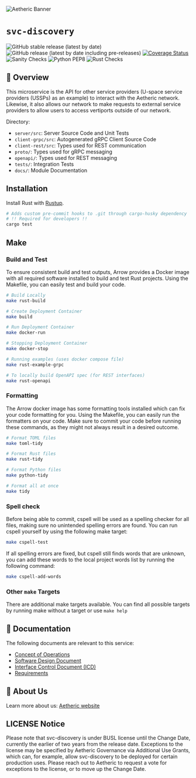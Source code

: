 ![Aetheric Banner](https://github.com/aetheric-oss/.github/raw/main/assets/readme-banner.png)

# `svc-discovery`

![GitHub stable release (latest by date)](https://img.shields.io/github/v/release/aetheric-oss/svc-discovery?sort=semver&color=green) ![GitHub release (latest by date including pre-releases)](https://img.shields.io/github/v/release/aetheric-oss/svc-discovery?include_prereleases) [![Coverage Status](https://coveralls.io/repos/github/aetheric-oss/svc-discovery/badge.svg?branch=develop)](https://coveralls.io/github/aetheric-oss/svc-discovery)
![Sanity Checks](https://github.com/aetheric-oss/svc-discovery/actions/workflows/sanity_checks.yml/badge.svg?branch=develop) ![Python PEP8](https://github.com/aetheric-oss/svc-discovery/actions/workflows/python_ci.yml/badge.svg?branch=develop) ![Rust Checks](https://github.com/aetheric-oss/svc-discovery/actions/workflows/rust_ci.yml/badge.svg?branch=develop)

## :telescope: Overview

This microservice is the API for other service providers (U-space service providers (USSPs) as an example) to interact with the Aetheric network. Likewise, it also allows our network to make requests to external service providers to allow users to access vertiports outside of our network.

Directory:
- `server/src`: Server Source Code and Unit Tests
- `client-grpc/src`: Autogenerated gRPC Client Source Code
- `client-rest/src`: Types used for REST communication
- `proto/`: Types used for gRPC messaging
- `openapi/`: Types used for REST messaging
- `tests/`: Integration Tests
- `docs/`: Module Documentation

## Installation

Install Rust with [Rustup](https://www.rust-lang.org/tools/install).

```bash
# Adds custom pre-commit hooks to .git through cargo-husky dependency
# !! Required for developers !!
cargo test
```

## Make

### Build and Test

To ensure consistent build and test outputs, Arrow provides a Docker image with all required software installed to build and test Rust projects.
Using the Makefile, you can easily test and build your code.

```bash
# Build Locally
make rust-build

# Create Deployment Container
make build

# Run Deployment Container
make docker-run

# Stopping Deployment Container
make docker-stop

# Running examples (uses docker compose file)
make rust-example-grpc

# To locally build OpenAPI spec (for REST interfaces)
make rust-openapi
```

### Formatting

The Arrow docker image has some formatting tools installed which can fix your code formatting for you.
Using the Makefile, you can easily run the formatters on your code.
Make sure to commit your code before running these commands, as they might not always result in a desired outcome.

```bash
# Format TOML files
make toml-tidy

# Format Rust files
make rust-tidy

# Format Python files
make python-tidy

# Format all at once
make tidy
```

### Spell check

Before being able to commit, cspell will be used as a spelling checker for all files, making sure no unintended spelling errors are found.
You can run cspell yourself by using the following make target:
```bash
make cspell-test
```

If all spelling errors are fixed, but cspell still finds words that are unknown, you can add these words to the local project words list by running the following command:
```bash
make cspell-add-words
```

### Other `make` Targets

There are additional make targets available. You can find all possible targets by running make without a target or use `make help`

## :scroll: Documentation
The following documents are relevant to this service:
- [Concept of Operations](./docs/conops.md)
- [Software Design Document](./docs/sdd.md)
- [Interface Control Document (ICD)](./docs/icd.md)
- [Requirements](https://nocodb.aetheric.nl/dashboard/#/nc/view/ce00646b-1776-4a72-b01a-50dcd220de2a)

## :busts_in_silhouette: About Us

Learn more about us: [Aetheric website](https://www.aetheric.nl)

## LICENSE Notice

Please note that svc-discovery is under BUSL license until the Change Date, currently the earlier of two years from the release date. Exceptions to the license may be specified by Aetheric Governance via Additional Use Grants, which can, for example, allow svc-discovery to be deployed for certain production uses. Please reach out to Aetheric to request a vote for exceptions to the license, or to move up the Change Date.
